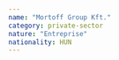 ```yaml
---
name: "Mortoff Group Kft."
category: private-sector
nature: "Entreprise"
nationality: HUN
---
```

    